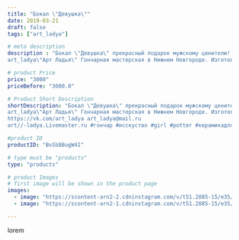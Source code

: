 ```yaml
---
title: "Бокал \"Девушка\""
date: 2019-03-21
draft: false
tags: ["art_ladya"]

# meta description
description : "Бокал \"Девушка\" прекрасный подарок мужскому ценителю!
art_ladya\"Арт Ладья\" Гончарная мастерская в Нижнем Новгороде. Изготовление керамики и мастер//-классы "

# product Price
price: "3000"
priceBefore: "3600.0"

# Product Short Description
shortDescription: "Бокал \"Девушка\" прекрасный подарок мужскому ценителю!
art_ladya\"Арт Ладья\" Гончарная мастерская в Нижнем Новгороде. Изготовление керамики и мастер//-классы по обучению. 
https://vk.com/art_ladya art_ladya@mail.ru 
art//-ladya.Livemaster.ru #гончар #исскуство #girl #potter #керамикадляинтерьера #керамикаручнаяработа #гончарнаямастерская #мехенди #handmade #посудаизглины #керамика #гончарнаяпосуда #эксклюзивнаякерамика #painter #dishes #decor #ceramicar #nntoday #claygoods #restaurant #earthenware #ceramic #design #обнажённаядевушка #magic #erotic #ceramicart #nakedgirl #авторскаякерамика #mehendi"

#product ID
productID: "BvSb8BugW4I"

# type must be "products"
type: "products"

# product Images
# first image will be shown in the product page
images:
  - image: "https://scontent-arn2-2.cdninstagram.com/v/t51.2885-15/e35/53117335_328779377774052_1948374768707467561_n.jpg?tp=1&_nc_ht=scontent-arn2-2.cdninstagram.com&_nc_cat=100&_nc_ohc=3yx_yHkdMG8AX-U0Jz-&oh=49a81ae8f54f46f5391a19b856bb3c9b&oe=606D3E74&ig_cache_key=MjAwNDc4NzY1MTc4OTQ3MTM5Mg%3D%3D.2"
  - image: "https://scontent-arn2-1.cdninstagram.com/v/t51.2885-15/e35/54248023_795767930799062_6564338836968855425_n.jpg?tp=1&_nc_ht=scontent-arn2-1.cdninstagram.com&_nc_cat=102&_nc_ohc=WgN4GHwKnIsAX_388P-&oh=6a935712b783a02b31c924e873c67ab6&oe=606A8AAD&ig_cache_key=MjAwNDc4NzY1MTc4MTI1MTUyMQ%3D%3D.2"

---
```

lorem
